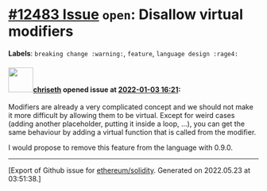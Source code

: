 # [\#12483 Issue](https://github.com/ethereum/solidity/issues/12483) `open`: Disallow virtual modifiers
**Labels**: `breaking change :warning:`, `feature`, `language design :rage4:`


#### <img src="https://avatars.githubusercontent.com/u/9073706?v=4" width="50">[chriseth](https://github.com/chriseth) opened issue at [2022-01-03 16:21](https://github.com/ethereum/solidity/issues/12483):

Modifiers are already a very complicated concept and we should not make it more difficult by allowing them to be virtual. Except for weird cases (adding another placeholder, putting it inside a loop, ...), you can get the same behaviour by adding a virtual function that is called from the modifier.

I would propose to remove this feature from the language with 0.9.0.




-------------------------------------------------------------------------------



[Export of Github issue for [ethereum/solidity](https://github.com/ethereum/solidity). Generated on 2022.05.23 at 03:51:38.]
